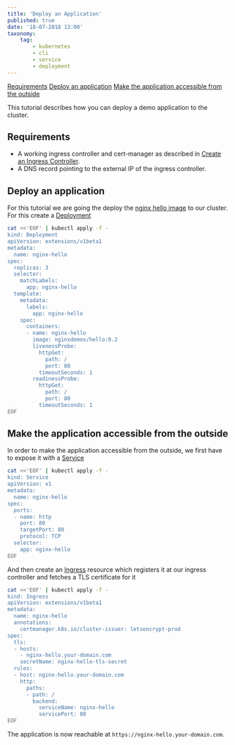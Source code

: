 ```yaml
---
title: 'Deploy an Application'
published: true
date: '18-07-2018 13:00'
taxonomy:
    tag:
        - kubernetes
        - cli
        - service
        - deployment
---
```


[Requirements](#requirements)
[Deploy an application](#deploy-an-application)
[Make the application accessible from the outside](#make-the-application-accessible-from-the-outside)

This tutorial describes how you can deploy a demo application to the cluster.

## Requirements

* A working ingress controller and cert-manager as described in [Create an Ingress Controller](../14.create-an-ingress-controller/default.en.md).
* A DNS record pointing to the external IP of the ingress controller.

## Deploy an application

For this tutorial we are going the deploy the [nginx hello image](https://hub.docker.com/r/nginxdemos/hello/) to our cluster.
For this create a [Deployment](https://kubernetes.io/docs/concepts/workloads/controllers/deployment/)

```bash
cat <<'EOF' | kubectl apply -f -
kind: Deployment
apiVersion: extensions/v1beta1
metadata:
  name: nginx-hello
spec:
  replicas: 3
  selector:
    matchLabels:
      app: nginx-hello
  template:
    metadata:
      labels:
        app: nginx-hello
    spec:
      containers:
      - name: nginx-hello
        image: nginxdemos/hello:0.2
        livenessProbe:
          httpGet:
            path: /
            port: 80
          timeoutSeconds: 1
        readinessProbe:
          httpGet:
            path: /
            port: 80
          timeoutSeconds: 1
EOF
```

## Make the application accessible from the outside

In order to make the application accessible from the outside, we first have to expose it with a [Service](https://kubernetes.io/docs/concepts/services-networking/service/)

```bash
cat <<'EOF' | kubectl apply -f -
kind: Service
apiVersion: v1
metadata:
  name: nginx-hello
spec:
  ports:
  - name: http
    port: 80
    targetPort: 80
    protocol: TCP
  selector:
    app: nginx-hello
EOF
```

And then create an [Ingress](https://kubernetes.io/docs/concepts/services-networking/ingress/) resource which registers it at our ingress controller and fetches a TLS certificate for it

```bash
cat <<'EOF' | kubectl apply -f -
kind: Ingress
apiVersion: extensions/v1beta1
metadata:
  name: nginx-hello
  annotations:
    certmanager.k8s.io/cluster-issuer: letsencrypt-prod
spec:
  tls:
  - hosts:
    - nginx-hello.your-domain.com
    secretName: nginx-hello-tls-secret
  rules:
  - host: nginx-hello.your-domain.com
    http:
      paths:
      - path: /
        backend:
          serviceName: nginx-hello
          servicePort: 80
EOF
```

The application is now reachable at ```https://nginx-hello.your-domain.com```.
